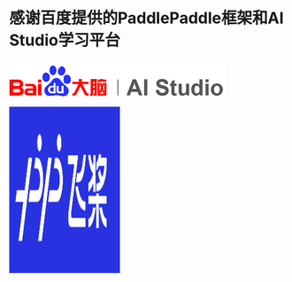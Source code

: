 # 感谢百度提供的PaddlePaddle框架和AI Studio学习平台

![img](https://github.com/Feng1909/PaddlePaddle_learning/blob/master/img/AI_studio.png)

<img src="https://github.com/Feng1909/PaddlePaddle_learning/blob/master/img/Paddle1.jpg" width = "200" height = "300" alt="" align=center />

